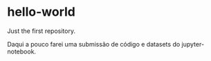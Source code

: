 # hello-world
Just the first repository.

Daqui a pouco farei uma submissão de código e datasets do jupyter-notebook.
